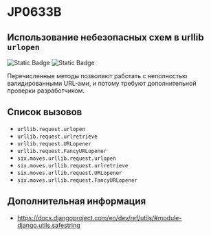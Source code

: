 # JP0633B
## Использование небезопасных схем в urllib `urlopen`

![Static Badge](https://img.shields.io/badge/%D0%A1%D1%82%D0%B5%D0%BF%D0%B5%D0%BD%D1%8C%20%D0%BA%D1%80%D0%B8%D1%82%D0%B8%D1%87%D0%BD%D0%BE%D1%81%D1%82%D0%B8-%D1%81%D1%80%D0%B5%D0%B4%D0%BD%D1%8F%D1%8F-orange?style=for-the-badge)
![Static Badge](https://img.shields.io/badge/%D0%94%D0%BE%D1%81%D1%82%D0%BE%D0%B2%D0%B5%D1%80%D0%BD%D0%BE%D1%81%D1%82%D1%8C%20%D0%BE%D0%BF%D1%80%D0%B5%D0%B4%D0%B5%D0%BB%D0%B5%D0%BD%D0%B8%D1%8F-%D0%B2%D1%8B%D1%81%D0%BE%D0%BA%D0%B0%D1%8F-crimson?style=for-the-badge)

Перечисленные методы позволяют работать с неполностью валидированными URL-ами, и потому требуют дополнительной проверки разработчиком.

## Список вызовов

* `urllib.request.urlopen`
* `urllib.request.urlretrieve`
* `urllib.request.URLopener`
* `urllib.request.FancyURLopener`
* `six.moves.urllib.request.urlopen`
* `six.moves.urllib.request.urlretrieve`
* `six.moves.urllib.request.URLopener`
* `six.moves.urllib.request.FancyURLopener`

## Дополнительная информация

* <https://docs.djangoproject.com/en/dev/ref/utils/#module-django.utils.safestring>
